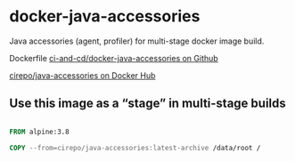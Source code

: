 # docker-java-accessories

Java accessories (agent, profiler) for multi-stage docker image build.

Dockerfile [ci-and-cd/docker-java-accessories on Github](https://github.com/ci-and-cd/docker-java-accessories)

[cirepo/java-accessories on Docker Hub](https://hub.docker.com/r/cirepo/java-accessories/)

## Use this image as a “stage” in multi-stage builds

```dockerfile

FROM alpine:3.8

COPY --from=cirepo/java-accessories:latest-archive /data/root /

```
